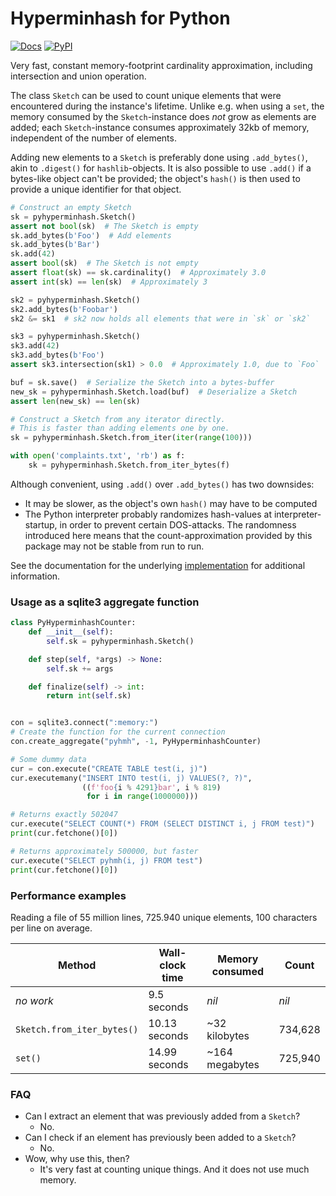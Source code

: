 # Hyperminhash for Python

[![Docs](https://docs.rs/hyperminhash/badge.svg)](https://docs.rs/hyperminhash)
[![PyPI](https://badge.fury.io/py/pyhyperminhash.svg)](https://pypi.org/project/pyhyperminhash/)

Very fast, constant memory-footprint cardinality approximation, including intersection
and union operation.

The class `Sketch` can be used to count unique elements that were encountered during
the instance's lifetime. Unlike e.g. when using a `set`, the memory consumed by the
`Sketch`-instance does _not_ grow as elements are added; each `Sketch`-instance
consumes approximately 32kb of memory, independent of the number of elements.

Adding new elements to a `Sketch` is preferably done using `.add_bytes()`, akin
to `.digest()` for `hashlib`-objects. It is also possible to use `.add()` if a bytes-like
object can't be provided; the object's `hash()` is then used to provide a unique
identifier for that object.

```python
# Construct an empty Sketch
sk = pyhyperminhash.Sketch()
assert not bool(sk)  # The Sketch is empty
sk.add_bytes(b'Foo')  # Add elements
sk.add_bytes(b'Bar')
sk.add(42)
assert bool(sk)  # The Sketch is not empty
assert float(sk) == sk.cardinality()  # Approximately 3.0
assert int(sk) == len(sk)  # Approximately 3

sk2 = pyhyperminhash.Sketch()
sk2.add_bytes(b'Foobar')
sk2 &= sk1  # sk2 now holds all elements that were in `sk` or `sk2`

sk3 = pyhyperminhash.Sketch()
sk3.add(42)
sk3.add_bytes(b'Foo')
assert sk3.intersection(sk1) > 0.0  # Approximately 1.0, due to `Foo`

buf = sk.save()  # Serialize the Sketch into a bytes-buffer
new_sk = pyhyperminhash.Sketch.load(buf)  # Deserialize a Sketch
assert len(new_sk) == len(sk)

# Construct a Sketch from any iterator directly.
# This is faster than adding elements one by one.
sk = pyhyperminhash.Sketch.from_iter(iter(range(100)))

with open('complaints.txt', 'rb') as f:
    sk = pyhyperminhash.Sketch.from_iter_bytes(f)
```

Although convenient, using `.add()` over `.add_bytes()` has two downsides:

* It may be slower, as the object's own `hash()` may have to be computed
* The Python interpreter probably randomizes hash-values at interpreter-startup,
in order to prevent certain DOS-attacks. The randomness introduced here means that
the count-approximation provided by this package may not be stable from run to run.

See the documentation for the underlying [implementation](https://docs.rs/hyperminhash) for additional information.

### Usage as a sqlite3 aggregate function

```python
class PyHyperminhashCounter:
    def __init__(self):
        self.sk = pyhyperminhash.Sketch()

    def step(self, *args) -> None:
        self.sk += args

    def finalize(self) -> int:
        return int(self.sk)


con = sqlite3.connect(":memory:")
# Create the function for the current connection
con.create_aggregate("pyhmh", -1, PyHyperminhashCounter)

# Some dummy data
cur = con.execute("CREATE TABLE test(i, j)")
cur.executemany("INSERT INTO test(i, j) VALUES(?, ?)",
                ((f'foo{i % 4291}bar', i % 819)
                 for i in range(1000000)))

# Returns exactly 502047
cur.execute("SELECT COUNT(*) FROM (SELECT DISTINCT i, j FROM test)")
print(cur.fetchone()[0])

# Returns approximately 500000, but faster
cur.execute("SELECT pyhmh(i, j) FROM test")
print(cur.fetchone()[0])
```

### Performance examples

Reading a file of 55 million lines, 725.940 unique elements, 100 characters per line on average.

Method                     | Wall-clock time | Memory consumed | Count   |
---------------------------|-----------------|-----------------|---------|
_no work_                  | 9.5 seconds     | _nil_           | _nil_   |
`Sketch.from_iter_bytes()` | 10.13 seconds   | ~32 kilobytes   | 734,628 |
`set()`                    | 14.99 seconds   | ~164 megabytes  | 725,940 |

### FAQ

* Can I extract an element that was previously added from a `Sketch`?
  * No.
* Can I check if an element has previously been added to a `Sketch`?
  * No.
* Wow, why use this, then?
  * It's very fast at counting unique things. And it does not use much memory.
